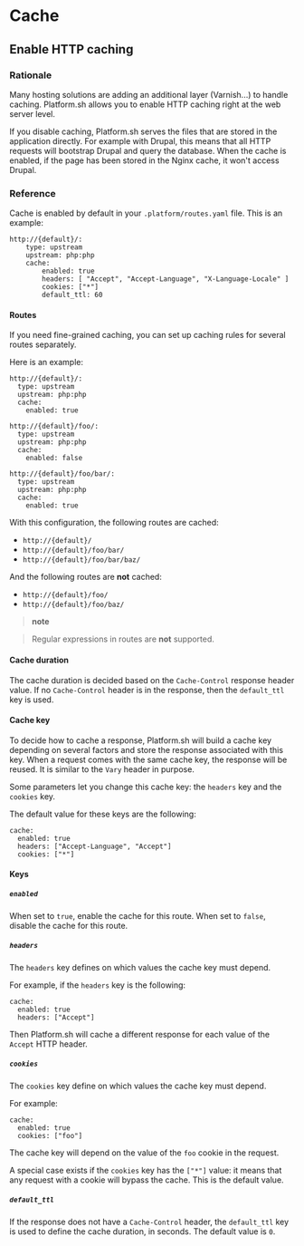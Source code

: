 Cache
=====

Enable HTTP caching
-------------------

### Rationale

Many hosting solutions are adding an additional layer (Varnish...) to
handle caching. Platform.sh allows you to enable HTTP caching right at
the web server level.

If you disable caching, Platform.sh serves the files that are stored in
the application directly. For example with Drupal, this means that all
HTTP requests will bootstrap Drupal and query the database. When the
cache is enabled, if the page has been stored in the Nginx cache, it
won't access Drupal.

### Reference

Cache is enabled by default in your `.platform/routes.yaml` file. This
is an example:

``` {.sourceCode .console}
http://{default}/:
    type: upstream
    upstream: php:php
    cache:
        enabled: true
        headers: [ "Accept", "Accept-Language", "X-Language-Locale" ]
        cookies: ["*"]
        default_ttl: 60
```

#### Routes

If you need fine-grained caching, you can set up caching rules for
several routes separately.

Here is an example:

``` {.sourceCode .yaml}
http://{default}/:
  type: upstream
  upstream: php:php
  cache:
    enabled: true

http://{default}/foo/:
  type: upstream
  upstream: php:php
  cache:
    enabled: false

http://{default}/foo/bar/:
  type: upstream
  upstream: php:php
  cache:
    enabled: true
```

With this configuration, the following routes are cached:

-   `http://{default}/`
-   `http://{default}/foo/bar/`
-   `http://{default}/foo/bar/baz/`

And the following routes are **not** cached:

-   `http://{default}/foo/`
-   `http://{default}/foo/baz/`

> **note**

> Regular expressions in routes are **not** supported.

#### Cache duration

The cache duration is decided based on the `Cache-Control` response
header value. If no `Cache-Control` header is in the response, then the
`default_ttl` key is used.

#### Cache key

To decide how to cache a response, Platform.sh will build a cache key
depending on several factors and store the response associated with this
key. When a request comes with the same cache key, the response will be
reused. It is similar to the `Vary` header in purpose.

Some parameters let you change this cache key: the `headers` key and the
`cookies` key.

The default value for these keys are the following:

``` {.sourceCode .yaml}
cache:
  enabled: true
  headers: ["Accept-Language", "Accept"]
  cookies: ["*"]
```

#### Keys

##### `enabled`

When set to `true`, enable the cache for this route. When set to
`false`, disable the cache for this route.

##### `headers`

The `headers` key defines on which values the cache key must depend.

For example, if the `headers` key is the following:

``` {.sourceCode .yaml}
cache:
  enabled: true
  headers: ["Accept"]
```

Then Platform.sh will cache a different response for each value of the
`Accept` HTTP header.

##### `cookies`

The `cookies` key define on which values the cache key must depend.

For example:

``` {.sourceCode .yaml}
cache:
  enabled: true
  cookies: ["foo"]
```

The cache key will depend on the value of the `foo` cookie in the
request.

A special case exists if the `cookies` key has the `["*"]` value: it
means that any request with a cookie will bypass the cache. This is the
default value.

##### `default_ttl`

If the response does not have a `Cache-Control` header, the
`default_ttl` key is used to define the cache duration, in seconds. The
default value is `0`.

